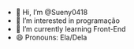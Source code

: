 - 👋 Hi, I’m @Sueny0418
- 👀 I’m interested in programação    
- 🌱 I’m currently learning Front-End
- 😄 Pronouns: Ela/Dela

<!---
Sueny0418/Sueny0418 is a ✨ special ✨ repository because its `README.md` (this file) appears on your GitHub profile.
You can click the Preview link to take a look at your changes.
--->
